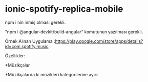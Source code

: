 # ionic-spotify-replica-mobile

 npm i nin inmiş olması gerekli.
 
"npm i @angular-devkit/build-angular" komutunun yazılması gerekli.

Örnek Alınan Uygulama :https://play.google.com/store/apps/details?id=com.spotify.music

Özellikler:

*Müzikçalar

*Müzikçalarda ki müzikleri kategorilerine ayırır
